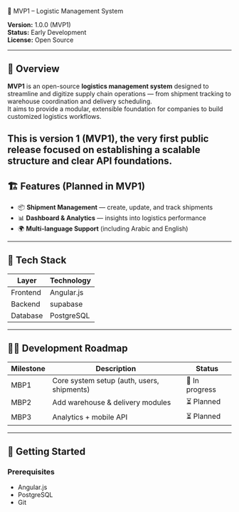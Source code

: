 🚚 MVP1 – Logistic Management System

**Version:** 1.0.0 (MVP1)  
**Status:** Early Development  
**License:** Open Source  

---
## 🧭 Overview

**MVP1** is an open-source **logistics management system** designed to streamline and digitize supply chain operations — from shipment tracking to warehouse coordination and delivery scheduling.  
It aims to provide a modular, extensible foundation for companies to build customized logistics workflows.

This is **version 1 (MVP1)**, the very first public release focused on establishing a scalable structure and clear API foundations.
---

## 🏗️ Features (Planned in MVP1)

- 📦 **Shipment Management** — create, update, and track shipments  
- 📊 **Dashboard & Analytics** — insights into logistics performance  
- 🌍 **Multi-language Support** (including Arabic and English)  

---

## 🧰 Tech Stack

| Layer | Technology |
|-------|-------------|
| Frontend | Angular.js |
| Backend | supabase |
| Database | PostgreSQL |

---

## 🧑‍💻 Development Roadmap

| Milestone | Description | Status |
|------------|-------------|--------|
| MBP1 | Core system setup (auth, users, shipments) | 🔄 In progress |
| MBP2 | Add warehouse & delivery modules | ⏳ Planned |
| MBP3 | Analytics + mobile API | ⏳ Planned |

---

## 🚀 Getting Started

### Prerequisites
- Angular.js
- PostgreSQL  
- Git

